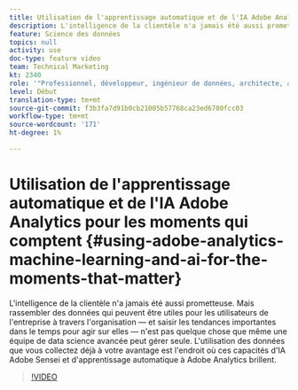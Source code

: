 ```yaml
---
title: Utilisation de l'apprentissage automatique et de l'IA Adobe Analytics pour les moments importants
description: L'intelligence de la clientèle n'a jamais été aussi prometteuse. Mais rassembler des données qui peuvent être utiles pour les utilisateurs de l'entreprise à travers l'organisation — et saisir les tendances importantes dans le temps pour agir sur elles — n'est pas quelque chose que même une équipe de data science avancée peut gérer seule. L'utilisation des données que vous collectez déjà à votre avantage est l'endroit où ces capacités d'IA Adobe Sensei et d'apprentissage automatique à Adobe Analytics brillent.
feature: Science des données
topics: null
activity: use
doc-type: feature video
team: Technical Marketing
kt: 2340
role: '"Professionnel, développeur, ingénieur de données, architecte, architecte de données, administrateur, responsable"'
level: Début
translation-type: tm+mt
source-git-commit: f3b3fa7d91b0cb21005b57768ca23ed6700fcc03
workflow-type: tm+mt
source-wordcount: '171'
ht-degree: 1%

---
```



# Utilisation de l&#39;apprentissage automatique et de l&#39;IA Adobe Analytics pour les moments qui comptent {#using-adobe-analytics-machine-learning-and-ai-for-the-moments-that-matter}

L&#39;intelligence de la clientèle n&#39;a jamais été aussi prometteuse. Mais rassembler des données qui peuvent être utiles pour les utilisateurs de l&#39;entreprise à travers l&#39;organisation — et saisir les tendances importantes dans le temps pour agir sur elles — n&#39;est pas quelque chose que même une équipe de data science avancée peut gérer seule. L&#39;utilisation des données que vous collectez déjà à votre avantage est l&#39;endroit où ces capacités d&#39;IA Adobe Sensei et d&#39;apprentissage automatique à Adobe Analytics brillent.

>[!VIDEO](https://video.tv.adobe.com/v/25837/?quality=12)
